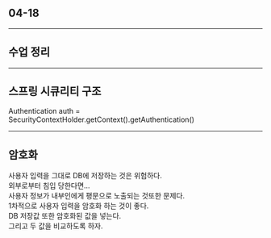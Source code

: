 ## 04-18

---

## 수업 정리

---

## 스프링 시큐리티 구조

Authentication auth = SecurityContextHolder.getContext().getAuthentication()  

---

## 암호화

사용자 입력을 그대로 DB에 저장하는 것은 위험하다.  
외부로부터 침입 당한다면...  
사용자 정보가 내부인에게 평문으로 노출되는 것또한 문제다.  
1차적으로 사용자 입력을 암호화 하는 것이 좋다.  
DB 저장값 또한 암호화된 값을 넣는다.  
그리고 두 값을 비교하도록 하자.  
